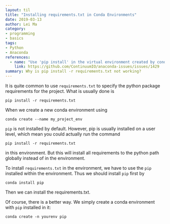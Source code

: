 ```yaml
---
layout: til
title: "Installing requirements.txt in Conda Environments"
date: 2019-03-13
author: Lei Ma
category:
- programming
- basics
tags:
- Python
- Anaconda
references:
  - name: "Use 'pip install' in the virtual environment created by conda"
    link: https://github.com/ContinuumIO/anaconda-issues/issues/1429
summary: Why is pip install -r requirements.txt not working?
---
```


It is quite common to use `requirements.txt` to specify the python package requirements for the project. What is usually done is

```
pip install -r requirements.txt
```

When we create a new conda environment using

```
conda create --name my_project_env
```

`pip` is not installed by default. However, pip is usually installed on a user level, which mean you could actually run the command

```
pip install -r requirements.txt
```

in this environment. But this will install all requirements to the python path globally instead of in the environment.


To install `requirements.txt` in the environment, we have to use the `pip` installed within the environment. Thus we should install `pip` first by

```
conda install pip
```

Then we can install the requirements.txt.


Of course, there is a better way. We simply create a conda environment with `pip` installed in it:

```
conda create -n yourenv pip
```

